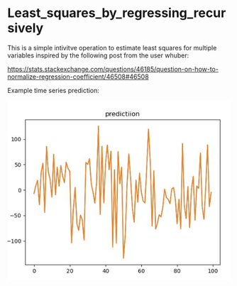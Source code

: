 # Least_squares_by_regressing_recursively
This is a simple intivitve operation to estimate least squares for multiple variables inspired by the following post from the user whuber:

https://stats.stackexchange.com/questions/46185/question-on-how-to-normalize-regression-coefficient/46508#46508

Example time series prediction:


![](signal.JPG)




